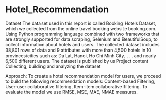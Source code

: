 # Hotel_Recommendation

Dataset
The dataset used in this report is called Booking Hotels Dataset, which we collected from the online travel booking website booking.com. Using Python programming language combined with two frameworks that are strongly supported for data scraping, Selenium and BeautifulSoup, to collect information about hotels and users. The collected dataset includes 38,801 rows of data and 9 attributes with more than 4,500 hotels in 10 provinces/cities such as: Da Lat, Hanoi, Ho Chi Minh City, . . . and nearly 6,500 different users.
The dataset is published by us 
Project content
Collecting, building and analyzing the dataset

Approach: To create a hotel recommendation model for users, we proceed to build the following recommendation models: Content-based Filtering, User-user collaborative filtering, Item-item collaborative filtering. To evaluate the model we use RMSE, MSE, MAE, NMAE measures.
